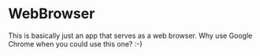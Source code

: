 # WebBrowser

This is basically just an app that serves as a web browser. Why use Google Chrome when you could use this one? :-)
